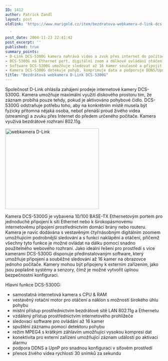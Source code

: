 ```yaml
---
ID: 1412
author: Patrick Zandl
layout: post
oldlink: 'https://www.marigold.cz/item/bezdratova-webkamera-d-link-dcs-5300g

  '
post_date: 2004-11-23 22:41:42
post_excerpt: ''
published: true
summary_points:
- D-Link DCS-5300G kamera nahrává video a zvuk přes internet do počítače.
- DCS-5300G má Ethernet port, digitální zoom a dálkové ovládání otáčení/náklonu.
- Software DCS-5300G umožňuje sledovat až 16 kamer současně a připojit alarmy.
- Kamera DCS-5300G detekuje pohyb, komprimuje data a podporuje DDNS/UpnP.
title: "Bezdrátová webkamera D-Link DCS-5300G"
---
```


<p>
Společnost D-Link ohlásila zahájení prodeje internetové kamery DCS-5300G. Kamera umožňuje maximální využití diskového prostoru tím, že záznam probíhá pouze tehdy, pokud je aktivováno pohybové čidlo. DCS-5300G odstraňuje potřebu toho, aby na konkrétním místě musela být fyzicky přítomna nějaká osoba, neboť přenáší proud živého videa (streaming) a zvuku přes Internet do předem určeného počítače. Kamera využívá bezdrátové rozhraní 802.11g.</p>

<div class="rightbox"><img src="/wp-content/uploads/1/20041123-d-link-webcam.jpg" alt="webkamera D-Link" width="300" height="257" /></div>
<p>
Kamera DCS-5300G je vybavena 10/100 BASE-TX Ethernetovým portem pro jednoduché připojení k síti Ethernet nebo k širokopásmovému internetovému připojení prostřednictvím domácí brány nebo routeru. Kamera je navíc dodávána s vestavěným čtyřnásobným digitálním zoomem umožňujícím podrobnější sledování a s funkcí naklápění a otáčení, přičemž všechny tyto funkce je možné ovládat na dálku pomocí snadno použitelného webového rozhraní.  
Jako ideální řešení pro prostředí s více kamerami DCS-5300G disponuje předinstalovaným software, který umožňuje připojení a souběžné sledování až 16 kamer na obrazovce jednoho počítače. Kamery mohou být připojeny k externím zařízením, jako jsou poplašné systémy a senzory, čímž je možné vytvořit úplnou bezpečnostní konfiguraci. </p>

<p>
Hlavní funkce DCS-5300G:</p>

<ul>
<li>samostatná internetová kamera s CPU &amp; RAM
</li>
<li>vestavěný rotační motor pro otáčení a náklon s možností širokého úhlu pohybu 
</li>
<li>místní přístup prostřednictvím bezdrátové sítě LAN 802.11g a Ethernetu
</li>
<li>vzdálený přístup prostřednictvím internetového prohlížeče 
</li>
<li>sledovací software pro ovládání až 16 kamer 
</li>
<li>spuštění záznamu pomocí detektoru pohybu 
</li>
<li>režim MPEG4 s krátkým záhlavím umožňující vysokou kompresi dat 
</li>
<li>konektivita pro externí zařízení umožňující záznam událostí po aktivaci alarmu 
</li>
<li>podpora DDNS a UpnP pro snadnou konfiguraci v síťovém prostředí 
</li>
<li>přenos živého videa rychlostí 30 snímků za sekundu</li>
</ul>
	
</p>